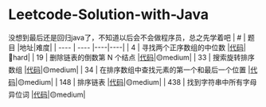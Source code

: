 # Leetcode-Solution-with-Java
没想到最后还是回归java了，不知道以后会不会做程序员，总之先学着吧
|  #   | 题目  |地址|难度|
|  ----  | ----  |----|----|
| 4  | 寻找两个正序数组的中位数 |[代码](https://github.com/suuupernova/Leetcode-Solution-Java/blob/main/Code/%E4%BA%8C%E5%88%86%E6%B3%95/4.%20%E5%AF%BB%E6%89%BE%E4%B8%A4%E4%B8%AA%E6%AD%A3%E5%BA%8F%E6%95%B0%E7%BB%84%E7%9A%84%E4%B8%AD%E4%BD%8D%E6%95%B0.java)|🔴hard|
| 19  | 删除链表的倒数第 N 个结点 |[代码](https://github.com/suuupernova/Leetcode-Solution-Java/blob/main/Code/%E9%93%BE%E8%A1%A8/19.%20%E5%88%A0%E9%99%A4%E9%93%BE%E8%A1%A8%E7%9A%84%E5%80%92%E6%95%B0%E7%AC%AC%20N%20%E4%B8%AA%E7%BB%93%E7%82%B9.java)|🟡medium|
| 33  | 搜索旋转排序数组 |[代码](https://github.com/suuupernova/Leetcode-Solution-Java/blob/main/Code/%E4%BA%8C%E5%88%86%E6%B3%95/33.%20%E6%90%9C%E7%B4%A2%E6%97%8B%E8%BD%AC%E6%8E%92%E5%BA%8F%E6%95%B0%E7%BB%84.java)|🟡medium|
| 34  | 在排序数组中查找元素的第一个和最后一个位置 |[代码](https://github.com/suuupernova/Leetcode-Solution-Java/blob/main/Code/%E4%BA%8C%E5%88%86%E6%B3%95/34.%20%E5%9C%A8%E6%8E%92%E5%BA%8F%E6%95%B0%E7%BB%84%E4%B8%AD%E6%9F%A5%E6%89%BE%E5%85%83%E7%B4%A0%E7%9A%84%E7%AC%AC%E4%B8%80%E4%B8%AA%E5%92%8C%E6%9C%80%E5%90%8E%E4%B8%80%E4%B8%AA%E4%BD%8D%E7%BD%AE.java)|🟡medium|
| 148  | 排序链表 |[代码](https://github.com/suuupernova/Leetcode-Solution-Java/blob/main/Code/%E9%93%BE%E8%A1%A8/148.%20%E6%8E%92%E5%BA%8F%E9%93%BE%E8%A1%A8.java)|🟡medium|
| 438  | 找到字符串中所有字母异位词 |[代码](https://github.com/suuupernova/Leetcode-Solution-Java/blob/main/Code/%E6%BB%91%E5%8A%A8%E7%AA%97%E5%8F%A3/438.%20%E6%89%BE%E5%88%B0%E5%AD%97%E7%AC%A6%E4%B8%B2%E4%B8%AD%E6%89%80%E6%9C%89%E5%AD%97%E6%AF%8D%E5%BC%82%E4%BD%8D%E8%AF%8D.java)|🟡medium|
